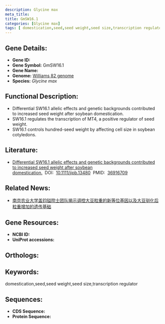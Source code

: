 ```yaml
---
description: Glycine max
meta_title:
title: GmSW16.1
categories: [Glycine max]
tags: [ domestication,seed,seed weight,seed size,transcription regulator ]
---
```


## Gene Details:
- **Gene ID:**	[]()
- **Gene Symbol:** GmSW16.1
- **Gene Name:** 
- **Genome:** [Williams 82 genome]()
- **Species:** *Glycine max*

## Functional Description:
   - Differential SW16.1 allelic effects and genetic backgrounds contributed to increased seed weight after soybean domestication.
   - SW16.1 regulates the transcription of MT4, a positive regulator of seed weight.
   - SW16.1 controls hundred-seed weight by affecting cell size in soybean cotyledons.

## Literature:
   - [Differential SW16.1 allelic effects and genetic backgrounds contributed to increased seed weight after soybean domestication.]( https://onlinelibrary.wiley.com/doi/10.1111/jipb.13480)&nbsp;&nbsp;DOI:&nbsp;&nbsp;[10.1111/jipb.13480](https://onlinelibrary.wiley.com/doi/10.1111/jipb.13480)&nbsp;&nbsp;PMID:&nbsp;&nbsp;[36916709](https://pubmed.ncbi.nlm.nih.gov/36916709/)

## Related News:
   - [南京农业大学盖钧镒院士团队揭示调控大豆粒重的新等位基因以及大豆驯化后粒重增加的遗传基础](https://mp.weixin.qq.com/s?__biz=MzIyOTY2NDYyNQ==&mid=2247568453&idx=7&sn=137eba03f437501383afc50fd16fc178&chksm=a855ed40ae44f8a95df75ee5b41fb8b4d76d1ee44165fc52883a77b8250fd8bc9109ab382699&scene=27#wechat_redirect)

## Gene Resources:
- **NCBI ID:** [](https://www.ncbi.nlm.nih.gov/gene/?term=)
- **UniProt accessions:** [](https://www.uniprot.org/uniprotkb//entry)

## Orthologs:

## Keywords:
domestication,seed,seed weight,seed size,transcription regulator

## Sequences:
- **CDS Sequence:**
- **Protein Sequence:**
